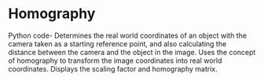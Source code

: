 # Homography
Python code- Determines the real world coordinates of an object with the camera taken as a starting reference point, and also calculating the distance between the camera and the object in the image. Uses the concept of homography to transform the image coordinates into real world coordinates. Displays the scaling factor and homography matrix.
